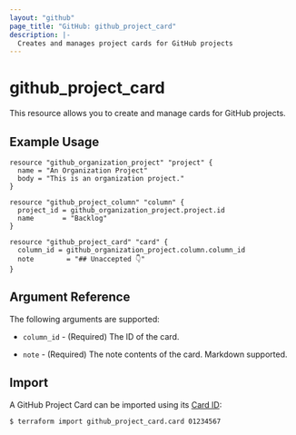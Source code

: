 ```yaml
---
layout: "github"
page_title: "GitHub: github_project_card"
description: |-
  Creates and manages project cards for GitHub projects
---
```


# github_project_card

This resource allows you to create and manage cards for GitHub projects.

## Example Usage

```hcl
resource "github_organization_project" "project" {
  name = "An Organization Project"
  body = "This is an organization project."
}

resource "github_project_column" "column" {
  project_id = github_organization_project.project.id
  name       = "Backlog"
}

resource "github_project_card" "card" {
  column_id = github_organization_project.column.column_id
  note        = "## Unaccepted 👇"
}
```

## Argument Reference

The following arguments are supported:

* `column_id` - (Required) The ID of the card.

* `note` - (Required) The note contents of the card. Markdown supported.

## Import

A GitHub Project Card can be imported using its [Card ID](https://developer.github.com/v3/projects/cards/#get-a-project-card):

```
$ terraform import github_project_card.card 01234567
```
